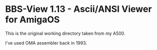 # BBS-View 1.13 - Ascii/ANSI Viewer for AmigaOS

This is the original working directory taken from my A500.

I've used OMA assembler back in 1993.



